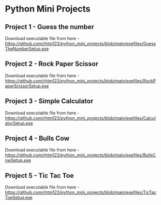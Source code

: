 # Python Mini Projects

## Project 1 - Guess the number

Download executable file from here - https://github.com/rhtm123/python_mini_projects/blob/main/exefiles/GuessTheNumberSetup.exe 

## Project 2 - Rock Paper Scissor

Download executable file from here - https://github.com/rhtm123/python_mini_projects/blob/main/exefiles/RockPaperScissorSetup.exe

## Project 3 - Simple Calculator

Download executable file from here - https://github.com/rhtm123/python_mini_projects/blob/main/exefiles/CalculatorSetup.exe

## Project 4 - Bulls Cow

Download executable file from here - https://github.com/rhtm123/python_mini_projects/blob/main/exefiles/BullsCowSetup.exe

## Project 5 - Tic Tac Toe

Download executable file from here - https://github.com/rhtm123/python_mini_projects/blob/main/exefiles/TicTacToeSetup.exe

